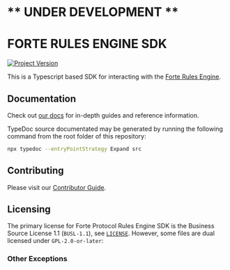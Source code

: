 # ** UNDER DEVELOPMENT **

# FORTE RULES ENGINE SDK

[![Project Version][version-image]][version-url]

This is a Typescript based SDK for interacting with the [Forte Rules Engine](https://github.com/Forte-Service-Company-Ltd/forte-rules-engine).

## Documentation

Check out [our docs](https://docs.forterulesengine.io) for in-depth guides and reference information.

TypeDoc source documentated may be generated by running the following command from the root folder of this repository:

```bash
npx typedoc --entryPointStrategy Expand src
```

## Contributing

Please visit our [Contributor Guide](./CONTRIBUTING.md).

## Licensing

The primary license for Forte Protocol Rules Engine SDK is the Business Source License 1.1 (`BUSL-1.1`), see [`LICENSE`](./LICENSE). However, some files are dual licensed under `GPL-2.0-or-later`:

### Other Exceptions

[version-image]: https://img.shields.io/badge/Version-0.13.0-brightgreen?style=for-the-badge&logo=appveyor
[version-url]: https://github.com/Forte-Service-Company-Ltd/forte-rules-engine-sdk
